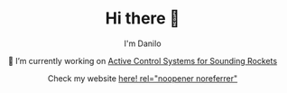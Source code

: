 <h1 align='center'> Hi there 👋 </h1>
<p align='center'>I'm Danilo</p>
<p align='center'>🔭 I’m currently working on <a href="https://github.com/ndanilo8/GNC-model-rocket" target="_blank" rel="noopener noreferrer">Active Control Systems for Sounding Rockets</a></p>
<p align='center'>Check my website <a href="http://daniloonspace.com" target="_blank">here! rel="noopener noreferrer"</a></p>
<!--
**ndanilo8/ndanilo8** is a ✨ _special_ ✨ repository because its `README.md` (this file) appears on your GitHub profile.

Here are some ideas to get you started:

- 🔭 I’m currently working on ...
- 🌱 I’m currently learning ...
- 👯 I’m looking to collaborate on ...
- 🤔 I’m looking for help with ...
- 💬 Ask me about ...
- 📫 How to reach me: ...
- 😄 Pronouns: ...
- ⚡ Fun fact: ...
-->
